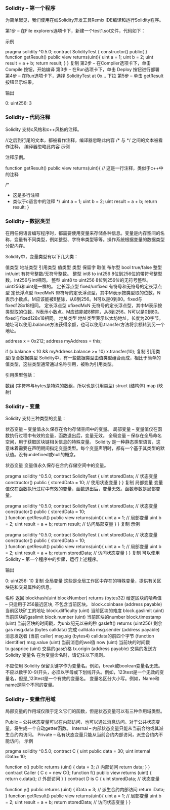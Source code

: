 
### Solidity – 第一个程序

为简单起见，我们使用在线Solidity开发工具Remix IDE编译和运行Solidity程序。

第1步 – 在File explorers选项卡下，新建一个test1.sol文件，代码如下：

示例

pragma solidity ^0.5.0;
contract SolidityTest {
constructor() public{
}
function getResult() public view returns(uint){
uint a = 1;
uint b = 2;
uint result = a + b;
return result;
}
}
复制
第2步 – 在Compiler选项卡下，单击 Compile 按钮，开始编译
第3步 – 在Run选项卡下，单击 Deploy 按钮进行部署
第4步 – 在Run选项卡下，选择 SolidityTest at 0x… 下拉
第5步 – 单击 getResult 按钮显示结果。

输出

0: uint256: 3


### Solidity – 代码注释

Solidity 支持c风格和c++风格的注释。

//之后到行尾的文本，都被看作注释，编译器忽略此内容
/* 与 */ 之间的文本被看作注释， 编译器忽略此内容
示例

注释示例。

function getResult() public view returns(uint){
// 这是一行注释，类似于c++中的注释

/*
* 这是多行注释
* 类似于c语言中的注释
  */
  uint a = 1;
  uint b = 2;
  uint result = a + b;
  return result;
  }

### Solidity – 数据类型

在用任何语言编写程序时，都需要使用变量来存储各种信息。变量是内存空间的名称，变量有不同类型，例如整型、字符串类型等等。操作系统根据变量的数据类型分配内存。

Solidity中，变量类型有以下几大类：

值类型
地址类型
引用类型
值类型
类型	保留字	取值
布尔型	bool	true/false
整型	int/uint	有符号整数/无符号整数。
整型	int8 to int256	8位到256位的带符号整型数。int256与int相同。
整型	uint8 to uint256	8位到256位的无符号整型。uint256和uint是一样的。
定长浮点型	fixed/unfixed	有符号和无符号的定长浮点型
定长浮点型	fixedMxN	带符号的定长浮点型，其中M表示按类型取的位数，N表示小数点。M应该能被8整除，从8到256。N可以是0到80。fixed与fixed128x18相同。
定长浮点型	ufixedMxN	无符号的定长浮点型，其中M表示按类型取的位数，N表示小数点。M应该能被8整除，从8到256。N可以是0到80。fixed与fixed128x18相同。
地址类型
地址类型表示以太坊地址，长度为20字节。地址可以使用.balance方法获得余额，也可以使用.transfer方法将余额转到另一个地址。

address x = 0x212;
address myAddress = this;

if (x.balance < 10 && myAddress.balance >= 10)
x.transfer(10);
复制
引用类型/复合数据类型
Solidity中，有一些数据类型由值类型组合而成，相比于简单的值类型，这些类型通常通过名称引用，被称为引用类型。

引用类型包括：

数组 (字符串与bytes是特殊的数组，所以也是引用类型)
struct (结构体)
map (映射)

### Solidity – 变量
Solidity 支持三种类型的变量：

状态变量 – 变量值永久保存在合约存储空间中的变量。
局部变量 – 变量值仅在函数执行过程中有效的变量，函数退出后，变量无效。
全局变量 – 保存在全局命名空间，用于获取区块链相关信息的特殊变量。
Solidity 是一种静态类型语言，这意味着需要在声明期间指定变量类型。每个变量声明时，都有一个基于其类型的默认值。没有undefined或null的概念。

状态变量
变量值永久保存在合约存储空间中的变量。

pragma solidity ^0.5.0;
contract SolidityTest {
uint storedData;      // 状态变量
constructor() public {
storedData = 10;   // 使用状态变量
}
}
复制
局部变量
变量值仅在函数执行过程中有效的变量，函数退出后，变量无效。函数参数是局部变量。

pragma solidity ^0.5.0;
contract SolidityTest {
uint storedData; // 状态变量
constructor() public {
storedData = 10;   
}
function getResult() public view returns(uint){
uint a = 1; // 局部变量
uint b = 2;
uint result = a + b;
return result; // 访问局部变量
}
}
复制
示例

pragma solidity ^0.5.0;
contract SolidityTest {
uint storedData; // 状态变量
constructor() public {
storedData = 10;   
}
function getResult() public view returns(uint){
uint a = 1; // 局部变量
uint b = 2;
uint result = a + b;
return storedData; // 访问状态变量
}
}
复制
可以使用Solidity – 第一个程序中的步骤，运行上述程序。

输出

0: uint256: 10
复制
全局变量
这些是全局工作区中存在的特殊变量，提供有关区块链和交易属性的信息。

名称	返回
blockhash(uint blockNumber) returns (bytes32)	给定区块的哈希值 – 只适用于256最近区块, 不包含当前区块。
block.coinbase (address payable)	当前区块矿工的地址
block.difficulty (uint)	当前区块的难度
block.gaslimit (uint)	当前区块的gaslimit
block.number (uint)	当前区块的number
block.timestamp (uint)	当前区块的时间戳，为unix纪元以来的秒
gasleft() returns (uint256)	剩余 gas
msg.data (bytes calldata)	完成 calldata
msg.sender (address payable)	消息发送者 (当前 caller)
msg.sig (bytes4)	calldata的前四个字节 (function identifier)
msg.value (uint)	当前消息的wei值
now (uint)	当前块的时间戳
tx.gasprice (uint)	交易的gas价格
tx.origin (address payable)	交易的发送方
Solidity 变量名
在为变量命名时，请记住以下规则。

不应使用 Solidity 保留关键字作为变量名。例如，break或boolean变量名无效。
不应以数字(0-9)开头，必须以字母或下划线开头。例如，123test是一个无效的变量名，但是_123test是一个有效的变量名。
变量名区分大小写。例如，Name和name是两个不同的变量。


### Solidity – 变量作用域
局部变量的作用域仅限于定义它们的函数，但是状态变量可以有三种作用域类型。

Public – 公共状态变量可以在内部访问，也可以通过消息访问。对于公共状态变量，将生成一个自动getter函数。
Internal – 内部状态变量只能从当前合约或其派生合约内访问。
Private – 私有状态变量只能从当前合约内部访问，派生合约内不能访问。
示例

pragma solidity ^0.5.0;
contract C {
uint public data = 30;
uint internal iData= 10;

function x() public returns (uint) {
data = 3; // 内部访问
return data;
}
}
contract Caller {
C c = new C();
function f() public view returns (uint) {
return c.data(); // 外部访问
}
}
contract D is C {
uint storedData; // 状态变量

function y() public returns (uint) {
iData = 3; // 派生合约内部访问
return iData;
}
function getResult() public view returns(uint){
uint a = 1; // 局部变量
uint b = 2;
uint result = a + b;
return storedData; // 访问状态变量
}
}

### 





